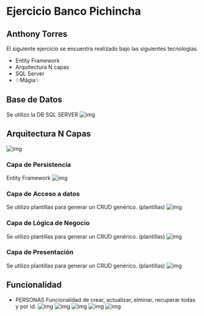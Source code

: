 # Ejercicio Banco Pichincha
## Anthony Torres



El siguiente ejercicio se encuentra realizado bajo las siguientes tecnologías.

- Entity Framework
- Arquitectura N capas
- SQL Server
- ✨Mágia✨

## Base de Datos
Se utilizo la DB SQL SERVER
![img](https://i.ibb.co/tD4Y1XQ/imagen-2022-07-03-233208570.png)
## Arquitectura N Capas
![img](https://i.ibb.co/hWyVLLj/NCAPAS.png)
### Capa de Persistencia
Entity Framework
![img](https://i.ibb.co/74GN97c/Entityfra.png)
### Capa de Acceso a datos
Se utilizo plantillas para generar un CRUD genérico. <T> (plantillas)
![img](https://i.ibb.co/FKZpqwv/plantillas.png)
### Capa de Lógica de Negocio
Se utilizo plantillas para generar un CRUD genérico. <T> (plantillas)
![img](https://i.ibb.co/m85nq16/bussines.png)
### Capa de Presentación
Se utilizo plantillas para generar un CRUD genérico. <T> (plantillas)
![img](https://i.ibb.co/bdS9LvD/imagen-2022-07-03-234029197.png)
## Funcionalidad
- PERSONAS
Funcionalidad de crear, actualizar, elminar, recuperar todas y por id.
![img](https://i.ibb.co/0q0kWwX/Crear-Persona.png)
![img](https://i.ibb.co/FstGH1t/Actualizar-Persona.png)
![img](https://i.ibb.co/3CVYNzD/Eliminar-persona.png)
![img](https://i.ibb.co/dkHYxss/Persona-Por-ID.png)
![img](https://i.ibb.co/RgBnB5f/Todas-Personas.png)
